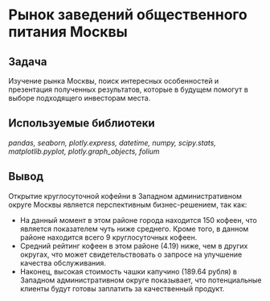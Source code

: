 # Рынок заведений общественного питания Москвы

## Задача
Изучение рынка Москвы, поиск интересных особенностей и презентация полученных результатов, которые в будущем помогут в выборе подходящего инвесторам места.

## Используемые библиотеки
_pandas, seaborn, plotly.express, datetime, numpy, scipy.stats, matplotlib.pyplot, plotly.graph_objects, folium_

## Вывод
Открытие круглосуточной кофейни в Западном административном округе Москвы является перспективным бизнес-решением, так как:

- На данный момент в этом районе города находится 150 кофеен, что является показателем чуть ниже среднего. Кроме того, в данном районе находится всего 9 круглосуточных кофеен.
- Средний рейтинг кофеен в этом районе (4.19) ниже, чем в других округах, что может свидетельствовать о запросе на улучшение качества обслуживания.
- Наконец, высокая стоимость чашки капучино (189.64 рубля) в Западном административном округе показывает, что потенциальные клиенты будут готовы заплатить за качественный продукт.

